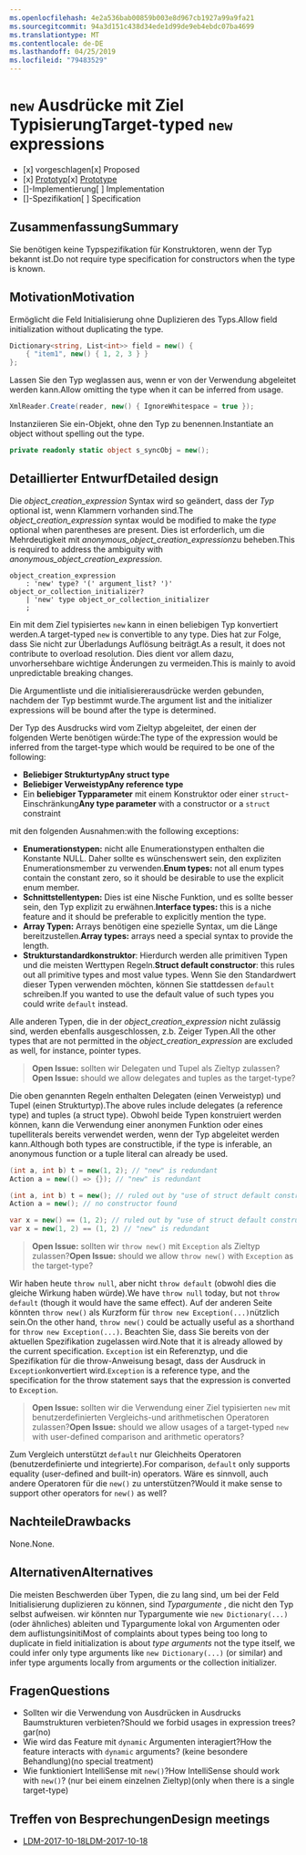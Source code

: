 ```yaml
---
ms.openlocfilehash: 4e2a536bab00859b003e8d967cb1927a99a9fa21
ms.sourcegitcommit: 94a3d151c438d34ede1d99de9eb4ebdc07ba4699
ms.translationtype: MT
ms.contentlocale: de-DE
ms.lasthandoff: 04/25/2019
ms.locfileid: "79483529"
---
```


# <a name="target-typed-new-expressions"></a><span data-ttu-id="36e72-101">`new` Ausdrücke mit Ziel Typisierung</span><span class="sxs-lookup"><span data-stu-id="36e72-101">Target-typed `new` expressions</span></span>

* <span data-ttu-id="36e72-102">[x] vorgeschlagen</span><span class="sxs-lookup"><span data-stu-id="36e72-102">[x] Proposed</span></span>
* <span data-ttu-id="36e72-103">[x] [Prototyp](https://github.com/alrz/roslyn/tree/features/target-typed-new)</span><span class="sxs-lookup"><span data-stu-id="36e72-103">[x] [Prototype](https://github.com/alrz/roslyn/tree/features/target-typed-new)</span></span>
* <span data-ttu-id="36e72-104">[]-Implementierung</span><span class="sxs-lookup"><span data-stu-id="36e72-104">[ ] Implementation</span></span>
* <span data-ttu-id="36e72-105">[]-Spezifikation</span><span class="sxs-lookup"><span data-stu-id="36e72-105">[ ] Specification</span></span>

## <a name="summary"></a><span data-ttu-id="36e72-106">Zusammenfassung</span><span class="sxs-lookup"><span data-stu-id="36e72-106">Summary</span></span>
[summary]: #summary

<span data-ttu-id="36e72-107">Sie benötigen keine Typspezifikation für Konstruktoren, wenn der Typ bekannt ist.</span><span class="sxs-lookup"><span data-stu-id="36e72-107">Do not require type specification for constructors when the type is known.</span></span> 

## <a name="motivation"></a><span data-ttu-id="36e72-108">Motivation</span><span class="sxs-lookup"><span data-stu-id="36e72-108">Motivation</span></span>
[motivation]: #motivation

<span data-ttu-id="36e72-109">Ermöglicht die Feld Initialisierung ohne Duplizieren des Typs.</span><span class="sxs-lookup"><span data-stu-id="36e72-109">Allow field initialization without duplicating the type.</span></span>
```cs
Dictionary<string, List<int>> field = new() {
    { "item1", new() { 1, 2, 3 } }
};
```
<span data-ttu-id="36e72-110">Lassen Sie den Typ weglassen aus, wenn er von der Verwendung abgeleitet werden kann.</span><span class="sxs-lookup"><span data-stu-id="36e72-110">Allow omitting the type when it can be inferred from usage.</span></span>
```cs
XmlReader.Create(reader, new() { IgnoreWhitespace = true });
```
<span data-ttu-id="36e72-111">Instanziieren Sie ein-Objekt, ohne den Typ zu benennen.</span><span class="sxs-lookup"><span data-stu-id="36e72-111">Instantiate an object without spelling out the type.</span></span>
```cs
private readonly static object s_syncObj = new();
```
## <a name="detailed-design"></a><span data-ttu-id="36e72-112">Detaillierter Entwurf</span><span class="sxs-lookup"><span data-stu-id="36e72-112">Detailed design</span></span>
[design]: #detailed-design

<span data-ttu-id="36e72-113">Die *object_creation_expression* Syntax wird so geändert, dass der *Typ* optional ist, wenn Klammern vorhanden sind.</span><span class="sxs-lookup"><span data-stu-id="36e72-113">The *object_creation_expression* syntax would be modified to make the *type* optional when parentheses are present.</span></span> <span data-ttu-id="36e72-114">Dies ist erforderlich, um die Mehrdeutigkeit mit *anonymous_object_creation_expression*zu beheben.</span><span class="sxs-lookup"><span data-stu-id="36e72-114">This is required to address the ambiguity with *anonymous_object_creation_expression*.</span></span>
```antlr
object_creation_expression
    : 'new' type? '(' argument_list? ')' object_or_collection_initializer?
    | 'new' type object_or_collection_initializer
    ;
```
<span data-ttu-id="36e72-115">Ein mit dem Ziel typisiertes `new` kann in einen beliebigen Typ konvertiert werden.</span><span class="sxs-lookup"><span data-stu-id="36e72-115">A target-typed `new` is convertible to any type.</span></span> <span data-ttu-id="36e72-116">Dies hat zur Folge, dass Sie nicht zur Überladungs Auflösung beiträgt.</span><span class="sxs-lookup"><span data-stu-id="36e72-116">As a result, it does not contribute to overload resolution.</span></span> <span data-ttu-id="36e72-117">Dies dient vor allem dazu, unvorhersehbare wichtige Änderungen zu vermeiden.</span><span class="sxs-lookup"><span data-stu-id="36e72-117">This is mainly to avoid unpredictable breaking changes.</span></span>

<span data-ttu-id="36e72-118">Die Argumentliste und die initialisiererausdrücke werden gebunden, nachdem der Typ bestimmt wurde.</span><span class="sxs-lookup"><span data-stu-id="36e72-118">The argument list and the initializer expressions will be bound after the type is determined.</span></span>

<span data-ttu-id="36e72-119">Der Typ des Ausdrucks wird vom Zieltyp abgeleitet, der einen der folgenden Werte benötigen würde:</span><span class="sxs-lookup"><span data-stu-id="36e72-119">The type of the expression would be inferred from the target-type which would be required to be one of the following:</span></span>

- <span data-ttu-id="36e72-120">**Beliebiger Strukturtyp**</span><span class="sxs-lookup"><span data-stu-id="36e72-120">**Any struct type**</span></span>
- <span data-ttu-id="36e72-121">**Beliebiger Verweistyp**</span><span class="sxs-lookup"><span data-stu-id="36e72-121">**Any reference type**</span></span>
- <span data-ttu-id="36e72-122">Ein **beliebiger Typparameter** mit einem Konstruktor oder einer `struct`-Einschränkung</span><span class="sxs-lookup"><span data-stu-id="36e72-122">**Any type parameter** with a constructor or a `struct` constraint</span></span>

<span data-ttu-id="36e72-123">mit den folgenden Ausnahmen:</span><span class="sxs-lookup"><span data-stu-id="36e72-123">with the following exceptions:</span></span>

- <span data-ttu-id="36e72-124">**Enumerationstypen:** nicht alle Enumerationstypen enthalten die Konstante NULL. Daher sollte es wünschenswert sein, den expliziten Enumerationsmember zu verwenden.</span><span class="sxs-lookup"><span data-stu-id="36e72-124">**Enum types:** not all enum types contain the constant zero, so it should be desirable to use the explicit enum member.</span></span>
- <span data-ttu-id="36e72-125">**Schnittstellentypen:** Dies ist eine Nische Funktion, und es sollte besser sein, den Typ explizit zu erwähnen.</span><span class="sxs-lookup"><span data-stu-id="36e72-125">**Interface types:** this is a niche feature and it should be preferable to explicitly mention the type.</span></span>
- <span data-ttu-id="36e72-126">**Array Typen:** Arrays benötigen eine spezielle Syntax, um die Länge bereitzustellen.</span><span class="sxs-lookup"><span data-stu-id="36e72-126">**Array types:** arrays need a special syntax to provide the length.</span></span>
- <span data-ttu-id="36e72-127">**Strukturstandardkonstruktor**: Hierdurch werden alle primitiven Typen und die meisten Werttypen Regeln.</span><span class="sxs-lookup"><span data-stu-id="36e72-127">**Struct default constructor**: this rules out all primitive types and most value types.</span></span> <span data-ttu-id="36e72-128">Wenn Sie den Standardwert dieser Typen verwenden möchten, können Sie stattdessen `default` schreiben.</span><span class="sxs-lookup"><span data-stu-id="36e72-128">If you wanted to use the default value of such types you could write `default` instead.</span></span>

<span data-ttu-id="36e72-129">Alle anderen Typen, die in der *object_creation_expression* nicht zulässig sind, werden ebenfalls ausgeschlossen, z.b. Zeiger Typen.</span><span class="sxs-lookup"><span data-stu-id="36e72-129">All the other types that are not permitted in the *object_creation_expression* are excluded as well, for instance, pointer types.</span></span>

> <span data-ttu-id="36e72-130">**Open Issue:** sollten wir Delegaten und Tupel als Zieltyp zulassen?</span><span class="sxs-lookup"><span data-stu-id="36e72-130">**Open Issue:** should we allow delegates and tuples as the target-type?</span></span>

<span data-ttu-id="36e72-131">Die oben genannten Regeln enthalten Delegaten (einen Verweistyp) und Tupel (einen Strukturtyp).</span><span class="sxs-lookup"><span data-stu-id="36e72-131">The above rules include delegates (a reference type) and tuples (a struct type).</span></span> <span data-ttu-id="36e72-132">Obwohl beide Typen konstruiert werden können, kann die Verwendung einer anonymen Funktion oder eines tupelliterals bereits verwendet werden, wenn der Typ abgeleitet werden kann.</span><span class="sxs-lookup"><span data-stu-id="36e72-132">Although both types are constructible, if the type is inferable, an anonymous function or a tuple literal can already be used.</span></span>
```cs
(int a, int b) t = new(1, 2); // "new" is redundant
Action a = new(() => {}); // "new" is redundant

(int a, int b) t = new(); // ruled out by "use of struct default constructor"
Action a = new(); // no constructor found

var x = new() == (1, 2); // ruled out by "use of struct default constructor"
var x = new(1, 2) == (1, 2) // "new" is redundant
```


> <span data-ttu-id="36e72-133">**Open Issue:** sollten wir `throw new()` mit `Exception` als Zieltyp zulassen?</span><span class="sxs-lookup"><span data-stu-id="36e72-133">**Open Issue:** should we allow `throw new()` with `Exception` as the target-type?</span></span>

<span data-ttu-id="36e72-134">Wir haben heute `throw null`, aber nicht `throw default` (obwohl dies die gleiche Wirkung haben würde).</span><span class="sxs-lookup"><span data-stu-id="36e72-134">We have `throw null` today, but not `throw default` (though it would have the same effect).</span></span> <span data-ttu-id="36e72-135">Auf der anderen Seite könnten `throw new()` als Kurzform für `throw new Exception(...)`nützlich sein.</span><span class="sxs-lookup"><span data-stu-id="36e72-135">On the other hand, `throw new()` could be actually useful as a shorthand for `throw new Exception(...)`.</span></span> <span data-ttu-id="36e72-136">Beachten Sie, dass Sie bereits von der aktuellen Spezifikation zugelassen wird.</span><span class="sxs-lookup"><span data-stu-id="36e72-136">Note that it is already allowed by the current specification.</span></span> <span data-ttu-id="36e72-137">`Exception` ist ein Referenztyp, und die Spezifikation für die throw-Anweisung besagt, dass der Ausdruck in `Exception`konvertiert wird.</span><span class="sxs-lookup"><span data-stu-id="36e72-137">`Exception` is a reference type, and the specification for the throw statement says that the expression is converted to `Exception`.</span></span>

> <span data-ttu-id="36e72-138">**Open Issue:** sollten wir die Verwendung einer Ziel typisierten `new` mit benutzerdefinierten Vergleichs-und arithmetischen Operatoren zulassen?</span><span class="sxs-lookup"><span data-stu-id="36e72-138">**Open Issue:** should we allow usages of a target-typed `new` with user-defined comparison and arithmetic operators?</span></span>

<span data-ttu-id="36e72-139">Zum Vergleich unterstützt `default` nur Gleichheits Operatoren (benutzerdefinierte und integrierte).</span><span class="sxs-lookup"><span data-stu-id="36e72-139">For comparison, `default` only supports equality (user-defined and built-in) operators.</span></span> <span data-ttu-id="36e72-140">Wäre es sinnvoll, auch andere Operatoren für die `new()` zu unterstützen?</span><span class="sxs-lookup"><span data-stu-id="36e72-140">Would it make sense to support other operators for `new()` as well?</span></span>

## <a name="drawbacks"></a><span data-ttu-id="36e72-141">Nachteile</span><span class="sxs-lookup"><span data-stu-id="36e72-141">Drawbacks</span></span>
[drawbacks]: #drawbacks

<span data-ttu-id="36e72-142">None.</span><span class="sxs-lookup"><span data-stu-id="36e72-142">None.</span></span>

## <a name="alternatives"></a><span data-ttu-id="36e72-143">Alternativen</span><span class="sxs-lookup"><span data-stu-id="36e72-143">Alternatives</span></span>
[alternatives]: #alternatives

<span data-ttu-id="36e72-144">Die meisten Beschwerden über Typen, die zu lang sind, um bei der Feld Initialisierung duplizieren zu können, sind *Typargumente* , die nicht den Typ selbst aufweisen. wir könnten nur Typargumente wie `new Dictionary(...)` (oder ähnliches) ableiten und Typargumente lokal von Argumenten oder dem auflistungsiniti</span><span class="sxs-lookup"><span data-stu-id="36e72-144">Most of complaints about types being too long to duplicate in field initialization is about *type arguments* not the type itself, we could infer only type arguments like `new Dictionary(...)` (or similar) and infer type arguments locally from arguments or the collection initializer.</span></span>

## <a name="questions"></a><span data-ttu-id="36e72-145">Fragen</span><span class="sxs-lookup"><span data-stu-id="36e72-145">Questions</span></span>
[questions]: #questions

- <span data-ttu-id="36e72-146">Sollten wir die Verwendung von Ausdrücken in Ausdrucks Baumstrukturen verbieten?</span><span class="sxs-lookup"><span data-stu-id="36e72-146">Should we forbid usages in expression trees?</span></span> <span data-ttu-id="36e72-147">gar</span><span class="sxs-lookup"><span data-stu-id="36e72-147">(no)</span></span>
- <span data-ttu-id="36e72-148">Wie wird das Feature mit `dynamic` Argumenten interagiert?</span><span class="sxs-lookup"><span data-stu-id="36e72-148">How the feature interacts with `dynamic` arguments?</span></span> <span data-ttu-id="36e72-149">(keine besondere Behandlung)</span><span class="sxs-lookup"><span data-stu-id="36e72-149">(no special treatment)</span></span>
- <span data-ttu-id="36e72-150">Wie funktioniert IntelliSense mit `new()`?</span><span class="sxs-lookup"><span data-stu-id="36e72-150">How IntelliSense should work with `new()`?</span></span> <span data-ttu-id="36e72-151">(nur bei einem einzelnen Zieltyp)</span><span class="sxs-lookup"><span data-stu-id="36e72-151">(only when there is a single target-type)</span></span>
## <a name="design-meetings"></a><span data-ttu-id="36e72-152">Treffen von Besprechungen</span><span class="sxs-lookup"><span data-stu-id="36e72-152">Design meetings</span></span>

- [<span data-ttu-id="36e72-153">LDM-2017-10-18</span><span class="sxs-lookup"><span data-stu-id="36e72-153">LDM-2017-10-18</span></span>](https://github.com/dotnet/csharplang/blob/master/meetings/2017/LDM-2017-10-18.md#100)
